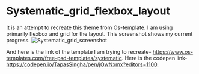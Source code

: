 # Systematic_grid_flexbox_layout
It is an attempt to recreate this theme from Os-template. 
I am using primarily flexbox and grid for the layout.
This screenshot shows my current progress. 
![Systematic_grid_screenshot](https://user-images.githubusercontent.com/82267250/130388628-f403464f-51d5-45da-88a3-ef52934fe5b3.png)

And here is the link ot the template I am trying to recreate- https://www.os-templates.com/free-psd-templates/systematic.
Here is the codepen link- https://codepen.io/TapasSingha/pen/jOwNxmx?editors=1100.

